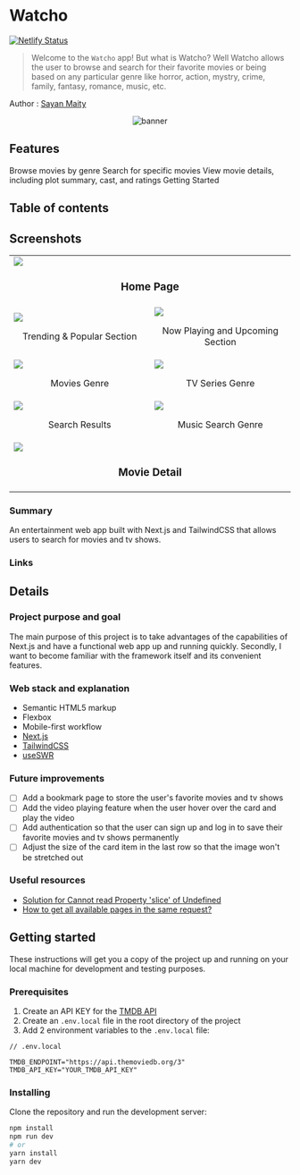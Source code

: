 
# Watcho
[![Netlify Status](https://api.netlify.com/api/v1/badges/f3dd54aa-fd47-4ed5-bdaa-e6248062c6ad/deploy-status)](https://app.netlify.com/sites/watcho-app/deploys)

>Welcome to the ``` Watcho ``` app! But what is Watcho? Well Watcho allows the user to browse and search for their favorite movies or being based on any particular genre like horror, action, mystry, crime, family, fantasy, romance, music, etc.

Author : [Sayan Maity](sayancr777@gmail.com)

<p align="center">
  <img src="https://github.com/Sayan-Maity/Watcho/blob/main/assets/banner.png" alt="banner">
</p>

## Features
Browse movies by genre
Search for specific movies
View movie details, including plot summary, cast, and ratings
Getting Started
## Table of contents

## Screenshots
<table>
    <tr>
        <td colspan="2">
            <img src="https://github.com/Sayan-Maity/Watcho/blob/main/assets/preview.jpg"></img>
            <br />
            <h3 align="center">Home Page</h3>
        </td>
    </tr>
    <tr>
        <td width="50%">
            <img src="https://github.com/Sayan-Maity/Watcho/blob/main/assets/preview7.jpg"></img>
            <br />
            <p align="center">Trending & Popular Section</p>
        </td>
        <td width="50%">
            <img src="https://github.com/Sayan-Maity/Watcho/blob/main/assets/preview6.jpg"></img>
            <br />
            <p align="center">Now Playing and Upcoming Section</p>
        </td>
    </tr>
    <tr>
        <td width="50%">
            <img src="https://github.com/Sayan-Maity/Watcho/blob/main/assets/preview2.jpg"></img>
            <br />
            <p align="center">Movies Genre</p>
        </td>
        <td width="50%">
            <img src="https://github.com/Sayan-Maity/Watcho/blob/main/assets/preview3.jpg"></img>
            <br />
            <p align="center">TV Series Genre</p>
        </td>
    </tr>
    <tr>
        <td width="50%">
            <img src="https://github.com/Sayan-Maity/Watcho/blob/main/assets/preview4.jpg"></img>
            <br />
            <p align="center">Search Results</p></td>
        <td width="50%">
            <img src="https://github.com/Sayan-Maity/Watcho/blob/main/assets/preview8.jpg"></img>
            <br />
            <p align="center">Music Search Genre</p></td>
    </tr>
    <tr>
        <td colspan="2">
            <img src="https://github.com/Sayan-Maity/Watcho/blob/main/assets/preview5.jpeg"></img>
            <br />
            <h3 align="center">Movie Detail</h3>
        </td>
    </tr>
</table>








### Summary

An entertainment web app built with Next.js and TailwindCSS that allows users to search for movies and tv shows.

### Links



## Details

### Project purpose and goal

The main purpose of this project is to take advantages of the capabilities of Next.js and have a functional web app up and running quickly. Secondly, I want to become familiar with the framework itself and its convenient features.

### Web stack and explanation

- Semantic HTML5 markup
- Flexbox
- Mobile-first workflow
- [Next.js](https://nextjs.org/)
- [TailwindCSS](https://tailwindcss.com/)
- [useSWR](https://swr.vercel.app/)


### Future improvements

- [ ] Add a bookmark page to store the user's favorite movies and tv shows
- [ ] Add the video playing feature when the user hover over the card and play the video
- [ ] Add authentication so that the user can sign up and log in to save their favorite movies and tv shows permanently
- [ ] Adjust the size of the card item in the last row so that the image won't be stretched out

### Useful resources

- [Solution for Cannot read Property 'slice' of Undefined](https://bobbyhadz.com/blog/javascript-cannot-read-property-slice-of-undefined)
- [How to get all available pages in the same request?](https://www.themoviedb.org/talk/55aa2a76c3a3682d63002fb1?language=en)

## Getting started

These instructions will get you a copy of the project up and running on your local machine for development and testing purposes.

### Prerequisites

1. Create an API KEY for the [TMDB API](https://www.themoviedb.org/documentation/api)
2. Create an `.env.local` file in the root directory of the project
3. Add 2 environment variables to the `.env.local` file:
```env
// .env.local

TMDB_ENDPOINT="https://api.themoviedb.org/3"
TMDB_API_KEY="YOUR_TMDB_API_KEY"
```

### Installing

Clone the repository and run the development server:
```bash
npm install
npm run dev
# or
yarn install
yarn dev
```
